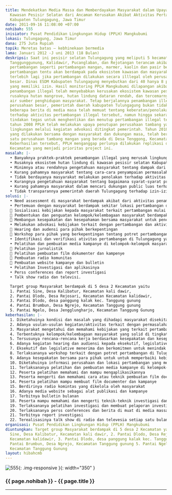 ```yaml
---
title: Mendekatkan Media Massa dan Memberdayakan Masyarakat dalam Upaya Penyelamatan
  Kawasan Pesisir Selatan dari Ancaman Kerusakan Akibat Aktivitas Pertambangan di
  Kabupaten Tulungagung, Jawa Timur
date: 2011-09-16 11:08:00 +07:00
nohibah: 555
inisiator: Pusat Pendidikan Lingkungan Hidup (PPLH) Mangkubumi
lokasi: Tulungagung, Jawa Timur
dana: 275 Juta Rupiah
topik: Meretas batas – kebhinekaan bermedia
lama: Januari 2012 -J uni 2013 (18 Bulan)
deskripsi: Saat ini pesisir selatan Tulungagung yang meliputi 5 kecamatan yaitu Besuki,
  Tanggunggunung, Kalidawir, Pucanglaban, dan Rejotangan terancam akibat explotasi
  pertambangan seperti pertambangan mangan, marmer, kaolin dan pasir besi. Aktivitas
  pertambangan tentu akan berdampak pada ekosistem kawasan dan masyarakat sekitar,
  terlebih lagi jika pertambangan dilakukan secara illlegal oleh perusahaan-perusahaan
  besar. Dinas ESDM Kabupaten Tulungagung menyebutkan dari 40 hanya 8 perusahaan tambang
  yang memiliki izin. Hasil monitoring PPLH Mangkubumi dilapangan akibat aktivitas
  penambangan illegal telah menyebabkan kerusakan ekosistem kawasan pesisir seperti
  rusaknya hutan mangrove, hutan lindung dataran rendah, dan tercemarnya sumber mata
  air sumber penghidupan masyarakat. Tetap berjalannya penambangan illegal yang dilakukan
  perusahaan besar, pemerintah daerah kabupaten Tulungagung bukan tidak tahu, bahkan
  beberapa berita di media masa telah memuat tentang keberatan/penolakan masyarakat
  terhadap aktivitas pertambangan illegal tersebut, namun hingga sekarang tidak ada
  tindakan tegas untuk menghentikan dan menutup pertambangan illegal tersebut. Sejak
  tahun 2008 PPLH telah melakukan upaya penutupan perusahaan tambang yang merusak
  lingkungan melalui kegiatan advokasi ditingkat pemerintah. Tahun 2010 melalui kampanye
  yang dilakukan bersama dengan masyarakat dan dukungan masa, telah berhasil menutup
  satu perusahaan tambang mangan yang berada di Desa Tenggong, Kecamatan Rejotangan.
  Keberhasilan tersebut, PPLH menganggap perlunya dilakukan replikasi di 5 desa 2
  Kecamatan yang menjadi prioritas project ini.
masalah: |-
  • Banyaknya praktek-praktek penambangan illegal yang merusak lingkungan di kawasan pesisir selatan, kabupaten Tulungagung.
  • Rusaknya ekosistem hutan lindung di kawasan pesisir selatan Kabupaten Tulungagung akibat aktivitas pertambangan illegal.
  • Minimnya atau rendahnya pengetahuan masyarakat tentang dampak dari aktivitas penambangan di wilayah pesisir selatan
  • Kurang pahamnya masyarakat tentang cara-cara penyampaian permasalahan terkait aktivitas penambangan ke public luas
  • Tidak berdayanya masyarakat melakukan penolakan terhadap aktivitas penambangan illegal yang merusak lingkungan
  • Kurangnya pengetahuan masyarakat tentang bagaimana syarat-syarat proses perijinan yang harus dilalui oleh perusahaan konsesi penambangan
  • Kurang pahamnya masyarakat dalam mencari dukungan public luas terhadap parktek-praktek pertambangan illegal
  • Tidak transparannya pemerintah daerah Tulungagung terhadap izin-izin pengeluaran pertambangan
solusi: |-
  • Need assessment di masyarakat berdampak akibat dari aktivitas penambangan di 5 desa lokasi project
  • Pertemuan dengan masyarakat berdampak sekitar lokasi pertambangan di 5 desa 2 Kecamatan
   Sosialisasi kebijakan kepada masyarakat terkait pertambangan mulai dari izin, pelaksanaan, dan pasca penambangan
   Pembentukan dan penguatan kelompok/kelembagaan masyarakat berdampak
   Membangun kesepakatan dan kesepahaman bersama masyarakat untuk pencegahan dan penutupan penambangan yang merusak lingkungan
  • Melakukan advokasi kebijakan terkait dengan pertambangan dan aktivitasnya
   Hearing dan audensi para pihak berkepentingan
   Workshop para pihak yang berkepentingan tentang potret pertambangan di Tulungagung
  • Identifikasi dan verifikasi ativitas pertambangan di Tulungagung yang merusak lingkungan
  • Pelatihan dan pembuatan media kampanye di kelompok-kelompok masyarakat
   Pelatihan jurnalistik
   Pelatihan pembuatan film dokumenter dan kampenye
   Pembuatan radio komunitas
   Pembuatan website kampanye dan bulletin
  • Pelatihan Investigasi dan aplikasinya
  • Perss conferences dan report investigasi
  • Talk show radio dan televisi.

  Target group Masyarakat berdampak di 5 desa 2 Kecamatan yaitu
  1. Pantai Sine, Desa Kalibatur, Kecamatan kali dawir,
  2. Pantai Dlodo, Desa Rejosari, Kecamatan Kecamatan kalidawir,
  3. Pantai Dlodo, desa panggung kalak kec. Tanggung gunung
  4. Pantai Brumbun, Desa Ngrejo, Kecamatan Tanggung gunung
  5. Pantai Ngelo, Desa Jengglungharjo, Kecamatan Tanggung Gunung
keberhasilan: |-
  1. Diketahuinya kondisi dan masalah yang dihadapi masyarakat disekitar lokasi pertambangan
  2. Adanya usulan-usulan kegiatan/aktivitas terkait dengan permasalahan yang dihadapi masyarakat
  3. Masyarakat mengetahui dan memahami kebijakan yang terkait pertambangan mulai dari izin, pelaksanaan dan pasca penambangan
  4. Terbentuknya kelompok/kelembagaan masyarakat yang solid di tingkat basis
  5. Tersusunya rencana-rencana kerja berdasarkan kesepakatan dan kesepahaman bersama di tingkat masyarakat.
  6. Adanya kegiatan hearing dan audiensi kepada eksekutif, legislative, dan penegak hukum terkait dengan kebijakan pertambangan dan aktivitasnya
  7. Eksekutif dan legislative menerima dan berkomitmen untuk menindak lanjuti usulan dan masukan terkait dengan kebijakan pertambangan dan aktivitasnya.
  8. Terlaksananya workshop terkait dengan potret pertambangan di Tulugagung
  9. Adanya kesepakatan bersama para pihak untuk untuk memperbaiki kebijakan dan menindak perusahaan-perusahaan tambang yang merusak lingkungan dan illegal.
  10. Diketahuinya informasi perusahaan dan lokasi pertambangan yang merusak lingkungan
  11. Terlaksananya pelatihan dan pembuatan media kampanye di kelompok-kelompok masyarakat.
  12. Peserta pelatihan memahami dan mampu mengaplikasikannya
  13. Peserta mengerti dan memahami cara atau teknik pembuatan film documenter dan kampanye
  14. Peserta pelatihan mampu membuat film documenter dan kampanye
  15. Berdirinya radio komintas yang dikelola oleh masyarakat
  16. Adanya media website sebagai alat publikasi dan kampanye
  17. Terbitnya bulletin bulanan
  18. Peserta mampu memahami dan mengerti teknik-teknik investigasi dan penggunaan alat ivestigasi
  19. Terlaksananya pelatihan investigasi dan membuat pelaporan investigasi
  20. Terlaksananya perss conferences dan berita di muat di media massa local maupun nasional.
  21. Terbitnya report investigasi
  22. Terealisasinya talk show di radio dan televesia setiap satu bulan sekali terkait dampak aktivitas pertambangan dan kebijakannya.
organisasi: Pusat Pendidikan Lingkungan Hidup (PPLH) Mangkubumi
diuntungkan: Target group Masyarakat berdampak di 5 desa 2 Kecamatan yaitu 1. Pantai
  Sine, Desa Kalibatur, Kecamatan kali dawir, 2. Pantai Dlodo, Desa Rejosari, Kecamatan
  Kecamatan kalidawir, 3. Pantai Dlodo, desa panggung kalak kec. Tanggung gunung 4.
  Pantai Brumbun, Desa Ngrejo, Kecamatan Tanggung gunung 5. Pantai Ngelo, Desa Jengglungharjo,
  Kecamatan Tanggung Gunung
layout: hibahcmb
---
```


![555](/static/img/hibahcmb/555.png){: .img-responsive }{: width="350" }

### {{ page.nohibah }} - {{ page.title }}

---
